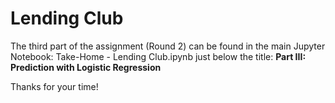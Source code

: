 # Lending Club

The third part of the assignment (Round 2) can be found in the main Jupyter Notebook: Take-Home - Lending Club.ipynb just below the title: **Part III: Prediction with Logistic Regression**

Thanks for your time!
